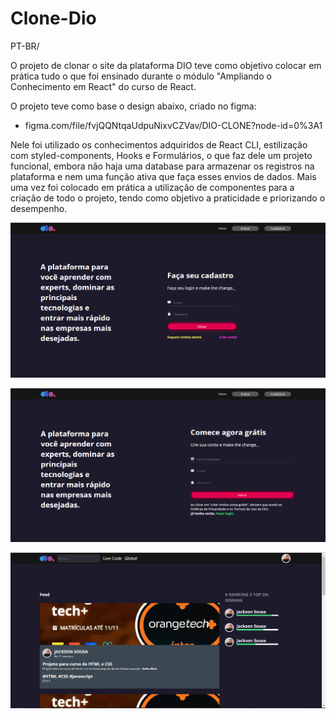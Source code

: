 # Clone-Dio

PT-BR/

O projeto de clonar o site da plataforma DIO teve como objetivo colocar em prática tudo o que foi ensinado durante o módulo "Ampliando o Conhecimento em React" do curso de React.

O projeto teve como base o design abaixo, criado no figma:

- figma.com/file/fvjQQNtqaUdpuNixvCZVav/DIO-CLONE?node-id=0%3A1

Nele foi utilizado os conhecimentos adquiridos de React CLI, estilização com styled-components, Hooks e Formulários, o que faz dele um projeto funcional, embora não haja uma database para armazenar os registros na plataforma e nem uma função ativa que faça esses envios de dados. Mais uma vez foi colocado em prática a utilização de componentes para a criação de todo o projeto, tendo como objetivo a praticidade e priorizando o desempenho.

![homeCloneDio](public/home.png)

![cadastroCloneDio](public/tela-cadastro.png)

![feedCloneDio](public/freed.png)
